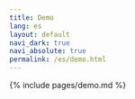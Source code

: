 ```yaml
---
title: Demo
lang: es
layout: default
navi_dark: true
navi_absolute: true
permalink: /es/demo.html
---
```


{% include pages/demo.md %}
